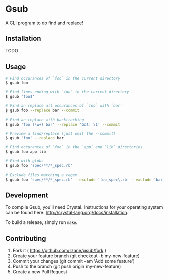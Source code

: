 # Gsub

A CLI program to do find and replace!

## Installation

TODO

## Usage

```sh
# Find occurances of `foo` in the current directory
$ gsub foo

# Find lines ending with `foo` in the current directory
$ gsub 'foo$'

# Find an replace all occurances of `foo` with `bar`
$ gsub foo --replace bar --commit

# Find an replace with backtracking
$ gsub 'foo (\w+) bar' --replace 'Got: \1' --commit

# Preview a find/replace (just omit the --commit)
$ gsub 'foo' --replace bar

# Find occurances of `foo` in the `app` and `lib` directories
$ gsub foo app lib

# Find with globs
$ gsub foo 'spec/**/*_spec.rb'

# Exclude files matching a regex
$ gsub foo 'spec/**/*_spec.rb' --exclude 'foo_spec\.rb' --exclude 'bar_(\w+)_spec\.rb'
```

## Development

To compile Gsub, you'll need Crystal. Instructions for your operating system can be found here: http://crystal-lang.org/docs/installation.

To build a release, simply run `make`.

## Contributing

1. Fork it ( https://github.com/rzane/gsub/fork )
2. Create your feature branch (git checkout -b my-new-feature)
3. Commit your changes (git commit -am 'Add some feature')
4. Push to the branch (git push origin my-new-feature)
5. Create a new Pull Request
